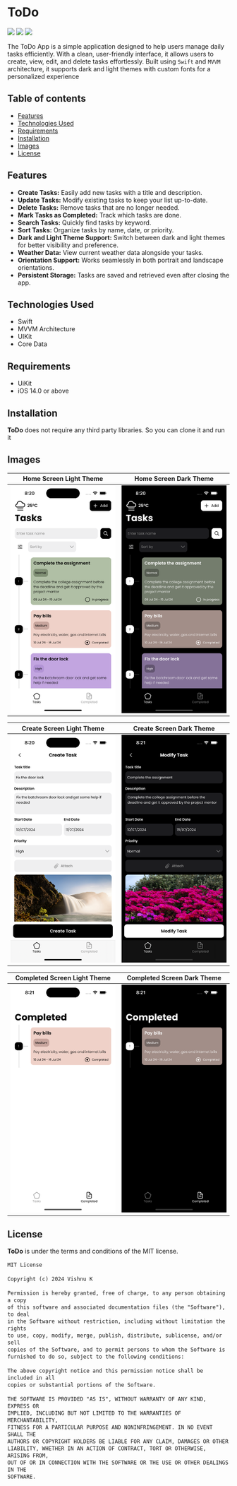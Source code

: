 # ToDo

![](https://img.shields.io/badge/platform-iOS-lightgrey)
![](https://img.shields.io/badge/iOS-14.0%2B-blue)
![](https://img.shields.io/badge/Swift-5-orange?logo=Swift&logoColor=white)

The ToDo App is a simple application designed to help users manage daily tasks efficiently. With a clean, user-friendly interface, it allows users to create, view, edit, and delete tasks effortlessly. Built using `Swift` and `MVVM` architecture, it supports dark and light themes with custom fonts for a personalized experience

## Table of contents

* [Features](#features)
* [Technologies Used](#technologies)
* [Requirements](#requirements)
* [Installation](#installation)
* [Images](#images)
* [License](#license)

## Features

- **Create Tasks:** Easily add new tasks with a title and description.
- **Update Tasks:** Modify existing tasks to keep your list up-to-date.
- **Delete Tasks:** Remove tasks that are no longer needed.
- **Mark Tasks as Completed:** Track which tasks are done.
- **Search Tasks:** Quickly find tasks by keyword.
- **Sort Tasks:** Organize tasks by name, date, or priority.
- **Dark and Light Theme Support:** Switch between dark and light themes for better visibility and preference.
- **Weather Data:** View current weather data alongside your tasks.
- **Orientation Support:** Works seamlessly in both portrait and landscape orientations.
- **Persistent Storage:** Tasks are saved and retrieved even after closing the app.

## Technologies Used

- Swift
- MVVM Architecture
- UIKit
- Core Data

## Requirements

- UiKit
- iOS 14.0 or above

## Installation

**ToDo** does not require any third party libraries. So you can clone it and run it
  
## Images

Home Screen Light Theme             |  Home Screen Dark Theme
:-------------------------:|:-------------------------:
![](https://github.com/vishnu-vk/ToDo/blob/main/images/home_light.png?raw=true) |  ![](https://github.com/vishnu-vk/ToDo/blob/main/images/home_dark.png?raw=true)

Create Screen Light Theme             |  Create Screen Dark Theme
:-------------------------:|:-------------------------:
![](https://github.com/vishnu-vk/ToDo/blob/main/images/create_light.png?raw=true) |  ![](https://github.com/vishnu-vk/ToDo/blob/main/images/create_dark.png?raw=true)

Completed Screen Light Theme             |  Completed Screen Dark Theme
:-------------------------:|:-------------------------:
![](https://github.com/vishnu-vk/ToDo/blob/main/images/completed_light.png?raw=true) |  ![](https://github.com/vishnu-vk/ToDo/blob/main/images/completed_dark.png?raw=true)

## License

**ToDo** is under the terms and conditions of the MIT license.

```
MIT License

Copyright (c) 2024 Vishnu K

Permission is hereby granted, free of charge, to any person obtaining a copy
of this software and associated documentation files (the "Software"), to deal
in the Software without restriction, including without limitation the rights
to use, copy, modify, merge, publish, distribute, sublicense, and/or sell
copies of the Software, and to permit persons to whom the Software is
furnished to do so, subject to the following conditions:

The above copyright notice and this permission notice shall be included in all
copies or substantial portions of the Software.

THE SOFTWARE IS PROVIDED "AS IS", WITHOUT WARRANTY OF ANY KIND, EXPRESS OR
IMPLIED, INCLUDING BUT NOT LIMITED TO THE WARRANTIES OF MERCHANTABILITY,
FITNESS FOR A PARTICULAR PURPOSE AND NONINFRINGEMENT. IN NO EVENT SHALL THE
AUTHORS OR COPYRIGHT HOLDERS BE LIABLE FOR ANY CLAIM, DAMAGES OR OTHER
LIABILITY, WHETHER IN AN ACTION OF CONTRACT, TORT OR OTHERWISE, ARISING FROM,
OUT OF OR IN CONNECTION WITH THE SOFTWARE OR THE USE OR OTHER DEALINGS IN THE
SOFTWARE.
```

